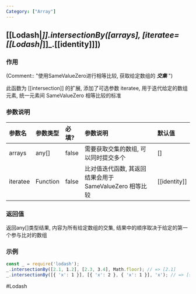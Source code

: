 ```yaml
---
Category: ["Array"]
---
```

## [[Lodash|_]].intersectionBy(\[arrays\], \[iteratee=[[Lodash|_]]_.[[identity]]\])
### 作用
(Comment:: "使用SameValueZero进行相等比较, 获取给定数组的 ***交集*** ")

此函数为 [[intersection]] 的扩展, 添加了可选参数 iteratee, 用于迭代给定的数组元素, 统一元素间 SameValueZero 相等比较的标准

### 参数说明
| 参数名 | 参数类型 | 必填? | 参数说明 | 默认值 |
|:--- |:--- |:--- |:--- |:--- |
| arrays | any[] | false | 需要获取交集的数组, 可以同时提交多个 | [] |
| iteratee | Function | false |比对值迭代函数, 其返回结果会用于 SameValueZero 相等比较     | [[identity]] | 

### 返回值
返回any[]类型结果, 内容为所有给定数组的交集, 结果中的顺序取决于给定的第一个参与比对的数组

### 示例
```javascript
const _ = require('lodash');
_.intersectionBy([2.1, 1.2], [2.3, 3.4], Math.floor); // => [2.1]
_.intersectionBy([{ 'x': 1 }], [{ 'x': 2 }, { 'x': 1 }], 'x'); // => [{ 'x': 1 }], 此处的回调函数参数 'x' 为隐式调用了 [[property]]
```

#Lodash 